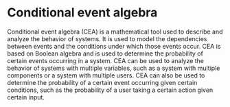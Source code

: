 # Conditional event algebra

Conditional event algebra (CEA) is a mathematical tool used to describe and analyze the behavior of systems. It is used to model the dependencies between events and the conditions under which those events occur. CEA is based on Boolean algebra and is used to determine the probability of certain events occurring in a system. CEA can be used to analyze the behavior of systems with multiple variables, such as a system with multiple components or a system with multiple users. CEA can also be used to determine the probability of a certain event occurring given certain conditions, such as the probability of a user taking a certain action given certain input.
